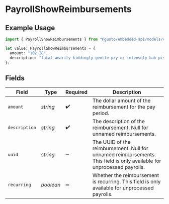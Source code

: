 # PayrollShowReimbursements

## Example Usage

```typescript
import { PayrollShowReimbursements } from "@gusto/embedded-api/models/components/payrollshow.js";

let value: PayrollShowReimbursements = {
  amount: "102.28",
  description: "fatal wearily kiddingly gentle pry or intensely bah pish",
};
```

## Fields

| Field                                                                                                                  | Type                                                                                                                   | Required                                                                                                               | Description                                                                                                            |
| ---------------------------------------------------------------------------------------------------------------------- | ---------------------------------------------------------------------------------------------------------------------- | ---------------------------------------------------------------------------------------------------------------------- | ---------------------------------------------------------------------------------------------------------------------- |
| `amount`                                                                                                               | *string*                                                                                                               | :heavy_check_mark:                                                                                                     | The dollar amount of the reimbursement for the pay period.                                                             |
| `description`                                                                                                          | *string*                                                                                                               | :heavy_check_mark:                                                                                                     | The description of the reimbursement. Null for unnamed reimbursements.                                                 |
| `uuid`                                                                                                                 | *string*                                                                                                               | :heavy_minus_sign:                                                                                                     | The UUID of the reimbursement. Null for unnamed reimbursements. This field is only available for unprocessed payrolls. |
| `recurring`                                                                                                            | *boolean*                                                                                                              | :heavy_minus_sign:                                                                                                     | Whether the reimbursement is recurring. This field is only available for unprocessed payrolls.                         |